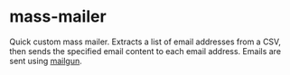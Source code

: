 # mass-mailer

Quick custom mass mailer. Extracts a list of email addresses from a CSV, then
sends the specified email content to each email address. Emails are sent
using [mailgun](https://www.mailgun.com).



